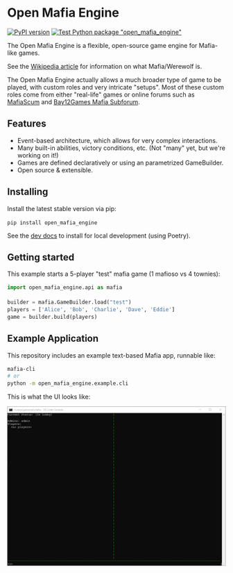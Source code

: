 # Open Mafia Engine

[![PyPI version](https://badge.fury.io/py/open-mafia-engine.svg)](https://badge.fury.io/py/open-mafia-engine) [![Test Python package "open_mafia_engine"](https://github.com/open-mafia/open_mafia_engine/actions/workflows/python-testing.yml/badge.svg)](https://github.com/open-mafia/open_mafia_engine/actions/workflows/python-testing.yml)

The Open Mafia Engine is a flexible, open-source game engine for Mafia-like games.

See the [Wikipedia article](https://en.wikipedia.org/wiki/Mafia_%28party_game%29)
for information on what Mafia/Werewolf is.

The Open Mafia Engine actually allows a much broader type of game to be played,
with custom roles and very intricate "setups". Most of these custom roles come
from either "real-life" games or online forums such as
[MafiaScum](https://wiki.mafiascum.net/index.php?title=Main_Page) and
[Bay12Games Mafia Subforum](http://www.bay12forums.com/smf/index.php?board=20.0).

## Features

- Event-based architecture, which allows for very complex interactions.
- Many built-in abilities, victory conditions, etc.
  (Not "many" yet, but we're working on it!)
- Games are defined declaratively or using an parametrized GameBuilder.
- Open source & extensible.

## Installing

Install the latest stable version via pip:

`pip install open_mafia_engine`

See the [dev docs](docs/development/installing_dev.md) to install for local
development (using Poetry).

## Getting started

This example starts a 5-player "test" mafia game (1 mafioso vs 4 townies):

```python
import open_mafia_engine.api as mafia

builder = mafia.GameBuilder.load("test")
players = ['Alice', 'Bob', 'Charlie', 'Dave', 'Eddie']
game = builder.build(players)
```

## Example Application

This repository includes an example text-based Mafia app, runnable like:

```bash
mafia-cli
# or
python -m open_mafia_engine.example.cli
```

This is what the UI looks like:

![Example CLI Application](docs/examples/ExampleMafiaCLI.gif)
